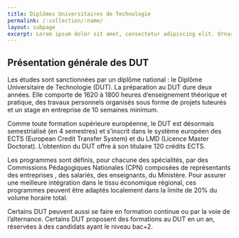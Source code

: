 ```yaml
---
title: Diplômes Universitaires de Technologie
permalink: /:collection/:name/
layout: subpage
excerpt: Lorem ipsum dolor sit amet, consectetur adipiscing elit. Ornare massa volutpat ornare vitae erat id.
---
```


## Présentation générale des DUT

Les études sont sanctionnées par un diplôme national : le Diplôme Universitaire de Technologie (DUT). La préparation au DUT dure deux années. Elle comporte de 1620 à 1800 heures d’enseignement théorique et pratique, des travaux personnels organisés sous forme de projets tuteurés et un stage en entreprise de 10 semaines minimum.

Comme toute formation supérieure européenne, le DUT est désormais semestrialisé (en 4 semestres) et s’inscrit dans le système européen des ECTS (European Credit Transfer System) et du LMD (Licence Master Doctorat). L’obtention du DUT offre à son titulaire 120 crédits ECTS.

Les programmes sont définis, pour chacune des spécialités, par des Commissions Pédagogiques Nationales (CPN) composées de représentants des entreprises , des salariés, des enseignants, du Ministère. Pour assurer une meilleure intégration dans le tissu économique régional, ces programmes peuvent être adaptés localement dans la limite de 20% du volume horaire total.

Certains DUT peuvent aussi se faire en formation continue ou par la voie de l’alternance. Certains DUT proposent des formations au DUT en un an, réservées à des candidats ayant le niveau bac+2.
